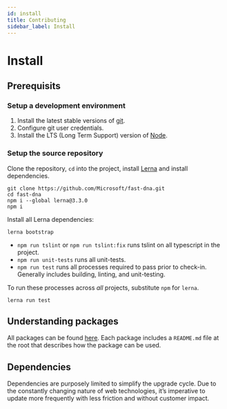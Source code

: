 ```yaml
---
id: install
title: Contributing
sidebar_label: Install
---
```


# Install

## Prerequisits

### Setup a development environment

1. Install the latest stable versions of [git](https://git-scm.com/download).
1. Configure git user credentials.
1. Install the LTS (Long Term Support) version of [Node](https://nodejs.org/en).

### Setup the source repository

Clone the repository, `cd` into the project, install [Lerna](https://github.com/lerna/lerna) and install dependencies.

``` shell
git clone https://github.com/Microsoft/fast-dna.git
cd fast-dna
npm i --global lerna@3.3.0
npm i
```

Install all Lerna dependencies:

``` shell
lerna bootstrap
```

- `npm run tslint` or `npm run tslint:fix` runs tslint on all typescript in the project.
- `npm run unit-tests` runs all unit-tests.
- `npm run test` runs all processes required to pass prior to check-in. Generally includes building, linting, and unit-testing.

To run these processes across *all* projects, substitute `npm` for `lerna`.

```shell
lerna run test
```

## Understanding packages

All packages can be found [here](https://github.com/Microsoft/fast-dna/tree/master/packages). Each package includes a `README.md` file at the root that describes how the package can be used.

## Dependencies

Dependencies are purposely limited to simplify the upgrade cycle. Due to the constantly changing nature of web technologies, it’s imperative to update more frequently with less friction and without customer impact.
